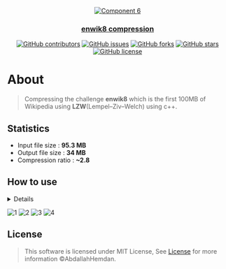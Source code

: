 <div align="center">
<a href="https://github.com/AbdallahHemdan/enwik8-compression" rel="noopener">
  
  ![Component 6](https://user-images.githubusercontent.com/40190772/83081917-28dd3600-a082-11ea-9a2a-74cb3ccb5f28.png)


</div>

<h3 align="center">enwik8 compression</h3>

<div align="center">

[![GitHub contributors](https://img.shields.io/github/contributors/AbdallahHemdan/enwik8-compression)](https://github.com/AbdallahHemdan/enwik8-compression/contributors)
[![GitHub issues](https://img.shields.io/github/issues/AbdallahHemdan/enwik8-compression)](https://github.com/AbdallahHemdan/enwik8-compression/issues)
[![GitHub forks](https://img.shields.io/github/forks/AbdallahHemdan/enwik8-compression)](https://github.com/AbdallahHemdan/enwik8-compression/network)
[![GitHub stars](https://img.shields.io/github/stars/AbdallahHemdan/enwik8-compression)](https://github.com/AbdallahHemdan/enwik8-compression/stargazers)
[![GitHub license](https://img.shields.io/github/license/AbdallahHemdan/enwik8-compression)](https://github.com/AbdallahHemdan/enwik8-compression/blob/master/LICENSE)

</div>

# About
> Compressing the challenge **enwik8** which is the first 100MB of Wikipedia using **LZW**(Lempel–Ziv–Welch) using c++.

## Statistics
- Input file size : **95.3 MB**
- Output file size : **34 MB**
- Compression ratio : **~2.8**

## How to use

<details>

1. **Clone the repository**

```sh
$ git clone https://github.com/AbdallahHemdan/enwik8-compression.git
```

2. **Open the solution and run the following commands as arguments**
    
    <details>
    
    1. **Encoding and decoding** 
      ```sh
      $ encode|decode file_path
      ```
      ```sh
      $ encode|decode ./enwik8.txt
      ```
      
    2. **Encoding only**
      ```sh
      $ encode file_path
      ```
      ```sh
      $ encode ./enwik8.txt
      ```
      
    3. **Decoding only**
      ```sh
      $ decode
      ```
    </details>  
    
</details>

![1](https://user-images.githubusercontent.com/40190772/83083413-5e841e00-a086-11ea-9405-4a93294e6cba.png)
![2](https://user-images.githubusercontent.com/40190772/83083418-5fb54b00-a086-11ea-96ef-b93a998c524c.png)
![3](https://user-images.githubusercontent.com/40190772/83083421-604de180-a086-11ea-9b5b-b16d330dd7bd.png)
![4](https://user-images.githubusercontent.com/40190772/83083424-617f0e80-a086-11ea-9a63-94b80e078752.png)


## License
> This software is licensed under MIT License, See [License](https://github.com/AbdallahHemdan/enwik8-compression/blob/master/LICENSE) for more information ©AbdallahHemdan.
